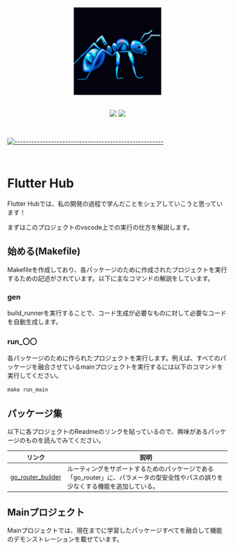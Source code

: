 <p align="center">
  <br />
  <img src="./assets/readme-images/ant_blue.png" alt="blue ant" width="200" height="200">
  <br/>
  <br />
  <p align="center">
<img src="https://img.shields.io/badge/Dart-blue?logo=dart"/>
<img src="https://img.shields.io/badge/Flutter-blue?logo=flutter"/>
</p>

<br/>

[![-----------------------------------------------------](https://raw.githubusercontent.com/andreasbm/readme/master/assets/lines/colored.png)](#table-of-contents)

<br/>

# Flutter Hub

Flutter Hubでは、私の開発の過程で学んだことをシェアしていこうと思っています！

まずはこのプロジェクトのvscode上での実行の仕方を解説します。

## 始める(Makefile)

Makefileを作成しており、各パッケージのために作成されたプロジェクトを実行するための記述がされています。以下に主なコマンドの解説をしています。

### gen

build_runnerを実行することで、コード生成が必要なものに対して必要なコードを自動生成します。

### run_〇〇

各パッケージのために作られたプロジェクトを実行します。例えば、すべてのパッケージを融合させているmainプロジェクトを実行するには以下のコマンドを実行してください。

```Makefile
make run_main
```

## パッケージ集

以下に各プロジェクトのReadmeのリンクを貼っているので、興味があるパッケージのものを読んでみてください。

|リンク|説明|
|----|-----------|
|[go_router_builder](https://github.com/honganji/flutter_hub/blob/main/lib/go_router_builder/README.md)|ルーティングをサポートするためのパッケージである「go_router」に、パラメータの型安全性やパスの誤りを少なくする機能を追加している。|

## Mainプロジェクト

Mainプロジェクトでは、現在までに学習したパッケージすべてを融合して機能のデモンストレーションを載せています。
